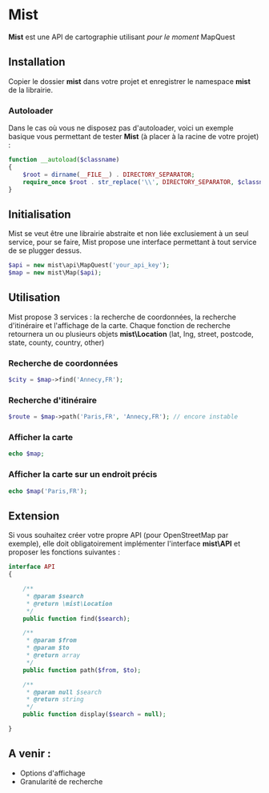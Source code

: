 # Mist

**Mist** est une API de cartographie utilisant *pour le moment* MapQuest


## Installation

Copier le dossier **mist** dans votre projet et enregistrer le namespace **mist** de la librairie.

### Autoloader

Dans le cas où vous ne disposez pas d'autoloader, voici un exemple basique vous permettant de tester **Mist** (à placer à la racine de votre projet) :

```php
function __autoload($classname)
{
    $root = dirname(__FILE__) . DIRECTORY_SEPARATOR;
    require_once $root . str_replace('\\', DIRECTORY_SEPARATOR, $classname) . '.php';
}
```


## Initialisation

Mist se veut être une librairie abstraite et non liée exclusiement à un seul service, pour se faire, Mist propose une interface permettant à tout service de se plugger dessus.

```php
$api = new mist\api\MapQuest('your_api_key');
$map = new mist\Map($api);
```


## Utilisation

Mist propose 3 services : la recherche de coordonnées, la recherche d'itinéraire et l'affichage de la carte.
Chaque fonction de recherche retournera un ou plusieurs objets **mist\Location** (lat, lng, street, postcode, state, county, country, other)

### Recherche de coordonnées

```php
$city = $map->find('Annecy,FR');
```

### Recherche d'itinéraire

```php
$route = $map->path('Paris,FR', 'Annecy,FR'); // encore instable
```

### Afficher la carte

```php
echo $map;
```

### Afficher la carte sur un endroit précis

```php
echo $map('Paris,FR');
```


## Extension

Si vous souhaitez créer votre propre API (pour OpenStreetMap par exemple), elle doit obligatoirement implémenter l'interface **mist\API**
et proposer les fonctions suivantes :

```php
interface API
{

    /**
     * @param $search
     * @return \mist\Location
     */
    public function find($search);

    /**
     * @param $from
     * @param $to
     * @return array
     */
    public function path($from, $to);

    /**
     * @param null $search
     * @return string
     */
    public function display($search = null);

}
```


## A venir :

 * Options d'affichage
 * Granularité de recherche